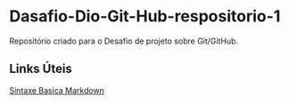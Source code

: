 # Dasafio-Dio-Git-Hub-respositorio-1
Repositório criado para o Desafio de projeto sobre Git/GitHub.

## Links Úteis
[Sintaxe Basica Markdown](https://www.markdownguide.org)
